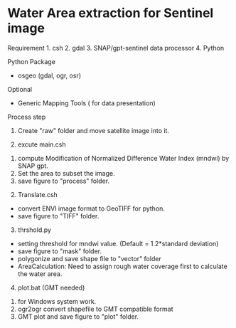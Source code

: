 # Water Area extraction for Sentinel image

Requirement
	1. csh
	2. gdal
	3. SNAP/gpt-sentinel data processor
  4. Python

Python Package
  * osgeo (gdal, ogr, osr)

Optional
  * Generic Mapping Tools ( for data presentation)

Process step
1. Create "raw" folder and move satellite image into it.

2. excute main.csh
  1) compute Modification of Normalized Difference Water Index (mndwi) by SNAP gpt.
  2) Set the area to subset the image.
  2) save figure to "process" folder.

2. Translate.csh
  - convert ENVI image format to GeoTIFF for python.
  - save figure to "TIFF" folder.

3. thrshold.py
  - setting threshold for mndwi value. (Default = 1.2*standard deviation)
  - save figure to "mask" folder.
  - polygonize and save shape file to "vector" folder
  - AreaCalculation: Need to assign rough water coverage first to calculate the water area.


4. plot.bat (GMT needed)
  1) for Windows system work.
  2) ogr2ogr convert shapefile to GMT compatible format
  3) GMT plot and save figure to "plot" folder.
